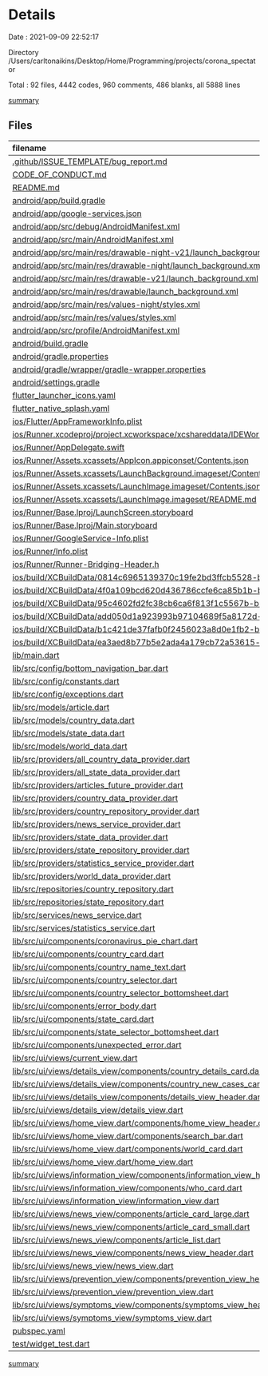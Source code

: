 # Details

Date : 2021-09-09 22:52:17

Directory /Users/carltonaikins/Desktop/Home/Programming/projects/corona_spectator

Total : 92 files,  4442 codes, 960 comments, 486 blanks, all 5888 lines

[summary](results.md)

## Files
| filename | language | code | comment | blank | total |
| :--- | :--- | ---: | ---: | ---: | ---: |
| [.github/ISSUE_TEMPLATE/bug_report.md](/.github/ISSUE_TEMPLATE/bug_report.md) | Markdown | 30 | 0 | 9 | 39 |
| [CODE_OF_CONDUCT.md](/CODE_OF_CONDUCT.md) | Markdown | 93 | 0 | 36 | 129 |
| [README.md](/README.md) | Markdown | 56 | 0 | 18 | 74 |
| [android/app/build.gradle](/android/app/build.gradle) | Groovy | 49 | 3 | 11 | 63 |
| [android/app/google-services.json](/android/app/google-services.json) | JSON | 46 | 0 | 0 | 46 |
| [android/app/src/debug/AndroidManifest.xml](/android/app/src/debug/AndroidManifest.xml) | XML | 3 | 3 | 1 | 7 |
| [android/app/src/main/AndroidManifest.xml](/android/app/src/main/AndroidManifest.xml) | XML | 23 | 11 | 1 | 35 |
| [android/app/src/main/res/drawable-night-v21/launch_background.xml](/android/app/src/main/res/drawable-night-v21/launch_background.xml) | XML | 6 | 0 | 0 | 6 |
| [android/app/src/main/res/drawable-night/launch_background.xml](/android/app/src/main/res/drawable-night/launch_background.xml) | XML | 6 | 0 | 0 | 6 |
| [android/app/src/main/res/drawable-v21/launch_background.xml](/android/app/src/main/res/drawable-v21/launch_background.xml) | XML | 6 | 0 | 0 | 6 |
| [android/app/src/main/res/drawable/launch_background.xml](/android/app/src/main/res/drawable/launch_background.xml) | XML | 6 | 0 | 0 | 6 |
| [android/app/src/main/res/values-night/styles.xml](/android/app/src/main/res/values-night/styles.xml) | XML | 10 | 9 | 0 | 19 |
| [android/app/src/main/res/values/styles.xml](/android/app/src/main/res/values/styles.xml) | XML | 10 | 9 | 0 | 19 |
| [android/app/src/profile/AndroidManifest.xml](/android/app/src/profile/AndroidManifest.xml) | XML | 3 | 3 | 1 | 7 |
| [android/build.gradle](/android/build.gradle) | Groovy | 26 | 0 | 5 | 31 |
| [android/gradle.properties](/android/gradle.properties) | Properties | 3 | 0 | 1 | 4 |
| [android/gradle/wrapper/gradle-wrapper.properties](/android/gradle/wrapper/gradle-wrapper.properties) | Properties | 5 | 1 | 1 | 7 |
| [android/settings.gradle](/android/settings.gradle) | Groovy | 8 | 0 | 4 | 12 |
| [flutter_launcher_icons.yaml](/flutter_launcher_icons.yaml) | YAML | 4 | 0 | 1 | 5 |
| [flutter_native_splash.yaml](/flutter_native_splash.yaml) | YAML | 3 | 0 | 1 | 4 |
| [ios/Flutter/AppFrameworkInfo.plist](/ios/Flutter/AppFrameworkInfo.plist) | XML | 26 | 0 | 1 | 27 |
| [ios/Runner.xcodeproj/project.xcworkspace/xcshareddata/IDEWorkspaceChecks.plist](/ios/Runner.xcodeproj/project.xcworkspace/xcshareddata/IDEWorkspaceChecks.plist) | XML | 8 | 0 | 1 | 9 |
| [ios/Runner/AppDelegate.swift](/ios/Runner/AppDelegate.swift) | Swift | 12 | 0 | 2 | 14 |
| [ios/Runner/Assets.xcassets/AppIcon.appiconset/Contents.json](/ios/Runner/Assets.xcassets/AppIcon.appiconset/Contents.json) | JSON | 122 | 0 | 1 | 123 |
| [ios/Runner/Assets.xcassets/LaunchBackground.imageset/Contents.json](/ios/Runner/Assets.xcassets/LaunchBackground.imageset/Contents.json) | JSON | 52 | 0 | 1 | 53 |
| [ios/Runner/Assets.xcassets/LaunchImage.imageset/Contents.json](/ios/Runner/Assets.xcassets/LaunchImage.imageset/Contents.json) | JSON | 23 | 0 | 1 | 24 |
| [ios/Runner/Assets.xcassets/LaunchImage.imageset/README.md](/ios/Runner/Assets.xcassets/LaunchImage.imageset/README.md) | Markdown | 3 | 0 | 2 | 5 |
| [ios/Runner/Base.lproj/LaunchScreen.storyboard](/ios/Runner/Base.lproj/LaunchScreen.storyboard) | XML | 43 | 1 | 0 | 44 |
| [ios/Runner/Base.lproj/Main.storyboard](/ios/Runner/Base.lproj/Main.storyboard) | XML | 25 | 1 | 1 | 27 |
| [ios/Runner/GoogleService-Info.plist](/ios/Runner/GoogleService-Info.plist) | XML | 34 | 0 | 0 | 34 |
| [ios/Runner/Info.plist](/ios/Runner/Info.plist) | XML | 53 | 0 | 0 | 53 |
| [ios/Runner/Runner-Bridging-Header.h](/ios/Runner/Runner-Bridging-Header.h) | C++ | 1 | 0 | 1 | 2 |
| [ios/build/XCBuildData/0814c6965139370c19fe2bd3ffcb5528-buildRequest.json](/ios/build/XCBuildData/0814c6965139370c19fe2bd3ffcb5528-buildRequest.json) | JSON | 58 | 0 | 0 | 58 |
| [ios/build/XCBuildData/4f0a109bcd620d436786ccfe6ca85b1b-buildRequest.json](/ios/build/XCBuildData/4f0a109bcd620d436786ccfe6ca85b1b-buildRequest.json) | JSON | 57 | 0 | 0 | 57 |
| [ios/build/XCBuildData/95c4602fd2fc38cb6ca6f813f1c5567b-buildRequest.json](/ios/build/XCBuildData/95c4602fd2fc38cb6ca6f813f1c5567b-buildRequest.json) | JSON | 57 | 0 | 0 | 57 |
| [ios/build/XCBuildData/add050d1a923993b97104689f5a8172d-buildRequest.json](/ios/build/XCBuildData/add050d1a923993b97104689f5a8172d-buildRequest.json) | JSON | 57 | 0 | 0 | 57 |
| [ios/build/XCBuildData/b1c421de37fafb0f2456023a8d0e1fb2-buildRequest.json](/ios/build/XCBuildData/b1c421de37fafb0f2456023a8d0e1fb2-buildRequest.json) | JSON | 58 | 0 | 0 | 58 |
| [ios/build/XCBuildData/ea3aed8b77b5e2ada4a179cb72a53615-buildRequest.json](/ios/build/XCBuildData/ea3aed8b77b5e2ada4a179cb72a53615-buildRequest.json) | JSON | 57 | 0 | 0 | 57 |
| [lib/main.dart](/lib/main.dart) | Dart | 37 | 17 | 8 | 62 |
| [lib/src/config/bottom_navigation_bar.dart](/lib/src/config/bottom_navigation_bar.dart) | Dart | 50 | 16 | 5 | 71 |
| [lib/src/config/constants.dart](/lib/src/config/constants.dart) | Dart | 1 | 16 | 2 | 19 |
| [lib/src/config/exceptions.dart](/lib/src/config/exceptions.dart) | Dart | 45 | 16 | 6 | 67 |
| [lib/src/models/article.dart](/lib/src/models/article.dart) | Dart | 73 | 16 | 13 | 102 |
| [lib/src/models/country_data.dart](/lib/src/models/country_data.dart) | Dart | 171 | 16 | 14 | 201 |
| [lib/src/models/state_data.dart](/lib/src/models/state_data.dart) | Dart | 105 | 16 | 13 | 134 |
| [lib/src/models/world_data.dart](/lib/src/models/world_data.dart) | Dart | 129 | 16 | 13 | 158 |
| [lib/src/providers/all_country_data_provider.dart](/lib/src/providers/all_country_data_provider.dart) | Dart | 8 | 16 | 3 | 27 |
| [lib/src/providers/all_state_data_provider.dart](/lib/src/providers/all_state_data_provider.dart) | Dart | 7 | 16 | 3 | 26 |
| [lib/src/providers/articles_future_provider.dart](/lib/src/providers/articles_future_provider.dart) | Dart | 7 | 16 | 3 | 26 |
| [lib/src/providers/country_data_provider.dart](/lib/src/providers/country_data_provider.dart) | Dart | 9 | 16 | 3 | 28 |
| [lib/src/providers/country_repository_provider.dart](/lib/src/providers/country_repository_provider.dart) | Dart | 6 | 16 | 3 | 25 |
| [lib/src/providers/news_service_provider.dart](/lib/src/providers/news_service_provider.dart) | Dart | 6 | 16 | 3 | 25 |
| [lib/src/providers/state_data_provider.dart](/lib/src/providers/state_data_provider.dart) | Dart | 9 | 16 | 3 | 28 |
| [lib/src/providers/state_repository_provider.dart](/lib/src/providers/state_repository_provider.dart) | Dart | 5 | 16 | 3 | 24 |
| [lib/src/providers/statistics_service_provider.dart](/lib/src/providers/statistics_service_provider.dart) | Dart | 6 | 16 | 3 | 25 |
| [lib/src/providers/world_data_provider.dart](/lib/src/providers/world_data_provider.dart) | Dart | 7 | 16 | 3 | 26 |
| [lib/src/repositories/country_repository.dart](/lib/src/repositories/country_repository.dart) | Dart | 21 | 18 | 11 | 50 |
| [lib/src/repositories/state_repository.dart](/lib/src/repositories/state_repository.dart) | Dart | 21 | 18 | 11 | 50 |
| [lib/src/services/news_service.dart](/lib/src/services/news_service.dart) | Dart | 43 | 16 | 19 | 78 |
| [lib/src/services/statistics_service.dart](/lib/src/services/statistics_service.dart) | Dart | 114 | 17 | 35 | 166 |
| [lib/src/ui/components/coronavirus_pie_chart.dart](/lib/src/ui/components/coronavirus_pie_chart.dart) | Dart | 143 | 16 | 5 | 164 |
| [lib/src/ui/components/country_card.dart](/lib/src/ui/components/country_card.dart) | Dart | 302 | 16 | 4 | 322 |
| [lib/src/ui/components/country_name_text.dart](/lib/src/ui/components/country_name_text.dart) | Dart | 6 | 16 | 2 | 24 |
| [lib/src/ui/components/country_selector.dart](/lib/src/ui/components/country_selector.dart) | Dart | 55 | 16 | 5 | 76 |
| [lib/src/ui/components/country_selector_bottomsheet.dart](/lib/src/ui/components/country_selector_bottomsheet.dart) | Dart | 164 | 16 | 10 | 190 |
| [lib/src/ui/components/error_body.dart](/lib/src/ui/components/error_body.dart) | Dart | 33 | 16 | 4 | 53 |
| [lib/src/ui/components/state_card.dart](/lib/src/ui/components/state_card.dart) | Dart | 160 | 16 | 6 | 182 |
| [lib/src/ui/components/state_selector_bottomsheet.dart](/lib/src/ui/components/state_selector_bottomsheet.dart) | Dart | 161 | 16 | 11 | 188 |
| [lib/src/ui/components/unexpected_error.dart](/lib/src/ui/components/unexpected_error.dart) | Dart | 30 | 16 | 3 | 49 |
| [lib/src/ui/views/current_view.dart](/lib/src/ui/views/current_view.dart) | Dart | 55 | 16 | 11 | 82 |
| [lib/src/ui/views/details_view/components/country_details_card.dart](/lib/src/ui/views/details_view/components/country_details_card.dart) | Dart | 177 | 16 | 9 | 202 |
| [lib/src/ui/views/details_view/components/country_new_cases_card.dart](/lib/src/ui/views/details_view/components/country_new_cases_card.dart) | Dart | 64 | 16 | 5 | 85 |
| [lib/src/ui/views/details_view/components/details_view_header.dart](/lib/src/ui/views/details_view/components/details_view_header.dart) | Dart | 21 | 16 | 5 | 42 |
| [lib/src/ui/views/details_view/details_view.dart](/lib/src/ui/views/details_view/details_view.dart) | Dart | 98 | 16 | 8 | 122 |
| [lib/src/ui/views/home_view.dart/components/home_view_header.dart](/lib/src/ui/views/home_view.dart/components/home_view_header.dart) | Dart | 13 | 16 | 4 | 33 |
| [lib/src/ui/views/home_view.dart/components/search_bar.dart](/lib/src/ui/views/home_view.dart/components/search_bar.dart) | Dart | 32 | 16 | 5 | 53 |
| [lib/src/ui/views/home_view.dart/components/world_card.dart](/lib/src/ui/views/home_view.dart/components/world_card.dart) | Dart | 116 | 16 | 9 | 141 |
| [lib/src/ui/views/home_view.dart/home_view.dart](/lib/src/ui/views/home_view.dart/home_view.dart) | Dart | 89 | 16 | 7 | 112 |
| [lib/src/ui/views/information_view/components/information_view_header.dart](/lib/src/ui/views/information_view/components/information_view_header.dart) | Dart | 13 | 16 | 4 | 33 |
| [lib/src/ui/views/information_view/components/who_card.dart](/lib/src/ui/views/information_view/components/who_card.dart) | Dart | 44 | 17 | 4 | 65 |
| [lib/src/ui/views/information_view/information_view.dart](/lib/src/ui/views/information_view/information_view.dart) | Dart | 313 | 23 | 13 | 349 |
| [lib/src/ui/views/news_view/components/article_card_large.dart](/lib/src/ui/views/news_view/components/article_card_large.dart) | Dart | 53 | 26 | 5 | 84 |
| [lib/src/ui/views/news_view/components/article_card_small.dart](/lib/src/ui/views/news_view/components/article_card_small.dart) | Dart | 88 | 16 | 6 | 110 |
| [lib/src/ui/views/news_view/components/article_list.dart](/lib/src/ui/views/news_view/components/article_list.dart) | Dart | 26 | 16 | 5 | 47 |
| [lib/src/ui/views/news_view/components/news_view_header.dart](/lib/src/ui/views/news_view/components/news_view_header.dart) | Dart | 11 | 16 | 4 | 31 |
| [lib/src/ui/views/news_view/news_view.dart](/lib/src/ui/views/news_view/news_view.dart) | Dart | 44 | 16 | 7 | 67 |
| [lib/src/ui/views/prevention_view/components/prevention_view_header.dart](/lib/src/ui/views/prevention_view/components/prevention_view_header.dart) | Dart | 11 | 16 | 4 | 31 |
| [lib/src/ui/views/prevention_view/prevention_view.dart](/lib/src/ui/views/prevention_view/prevention_view.dart) | Dart | 18 | 16 | 5 | 39 |
| [lib/src/ui/views/symptoms_view/components/symptoms_view_header.dart](/lib/src/ui/views/symptoms_view/components/symptoms_view_header.dart) | Dart | 11 | 16 | 4 | 31 |
| [lib/src/ui/views/symptoms_view/symptoms_view.dart](/lib/src/ui/views/symptoms_view/symptoms_view.dart) | Dart | 16 | 16 | 5 | 37 |
| [pubspec.yaml](/pubspec.yaml) | YAML | 39 | 53 | 19 | 111 |
| [test/widget_test.dart](/test/widget_test.dart) | Dart | 14 | 10 | 7 | 31 |

[summary](results.md)